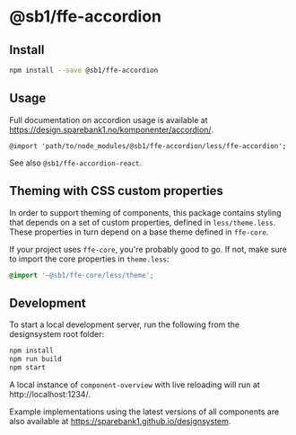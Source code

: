 # @sb1/ffe-accordion

## Install

```bash
npm install --save @sb1/ffe-accordion
```

## Usage

Full documentation on accordion usage is available at https://design.sparebank1.no/komponenter/accordion/.

```less
@import 'path/to/node_modules/@sb1/ffe-accordion/less/ffe-accordion';
```

See also `@sb1/ffe-accordion-react`.

## Theming with CSS custom properties

In order to support theming of components, this package contains styling that depends on a set of custom properties, defined in `less/theme.less`. These properties in turn depend on a base theme defined in `ffe-core`.

If your project uses `ffe-core`, you're probably good to go. If not, make sure to import the core properties in `theme.less`:

```css
@import '~@sb1/ffe-core/less/theme';
```

## Development

To start a local development server, run the following from the designsystem root folder:

```bash
npm install
npm run build
npm start
```

A local instance of `component-overview` with live reloading will run at http://localhost:1234/.

Example implementations using the latest versions of all components are also available at https://sparebank1.github.io/designsystem.
